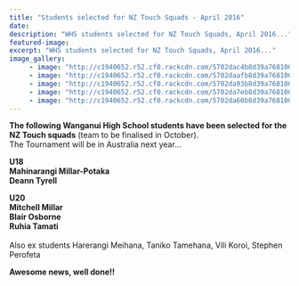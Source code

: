 ```yaml
---
title: "Students selected for NZ Touch Squads - April 2016"
date: 
description: "WHS students selected for NZ Touch Squads, April 2016..."
featured-image: 
excerpt: "WHS students selected for NZ Touch Squads, April 2016..."
image_gallery:
	 - image: "http://c1940652.r52.cf0.rackcdn.com/5702dac4b8d39a76810004c3/13084.jpg"
	 - image: "http://c1940652.r52.cf0.rackcdn.com/5702daafb8d39a76810004c1/13108.jpg"
	 - image: "http://c1940652.r52.cf0.rackcdn.com/5702da93b8d39a76810004bf/12214.jpg"
	 - image: "http://c1940652.r52.cf0.rackcdn.com/5702da7eb8d39a76810004bd/12248.jpg"
	 - image: "http://c1940652.r52.cf0.rackcdn.com/5702da60b8d39a76810004bb/12156.jpg"
---
```


<p><span><strong>The following Wanganui High School students have been selected for the NZ Touch squads</strong> (team to be finalised in October). <br />The Tournament will be in Australia next year...</span></p>
<p><strong>U18</strong><br /><strong>Mahinarangi Millar-Potaka</strong><br /><strong>Deann Tyrell</strong></p>
<p><strong>U20</strong><span class="text_exposed_show"><br /><strong>Mitchell Millar</strong><br /><strong>Blair Osborne</strong><br /><strong>Ruhia Tamati</strong><br /><br />Also ex students Harerangi Meihana, Taniko Tamehana, Vili Koroi, Stephen Perofeta</span></p>
<p><strong>Awesome news, well done!!</strong></p>
<p>&nbsp;</p>

